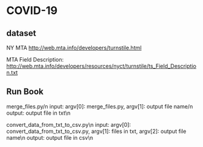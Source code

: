 # COVID-19

## dataset

NY MTA
http://web.mta.info/developers/turnstile.html

MTA Field Description:
http://web.mta.info/developers/resources/nyct/turnstile/ts_Field_Description.txt


## Run Book
merge_files.py/n
input: argv[0]: merge_files.py, argv[1]: output file name/n
output: output file in txt\n

convert_data_from_txt_to_csv.py\n
input: argv[0]: convert_data_from_txt_to_csv.py, argv[1]: files in txt, argv[2]: output file name\n
output: output file in csv\n
